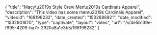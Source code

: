 {
    "title": "Macy\u2019s Style Crew Men\u2019s Cardinals Apparel",
    "description": "This video has some men\u2019s Cardinals Apparel",
    "videoid": "168198232",
    "date_created": "1532888921",
    "date_modified": "1532901870",
    "type": "captivate",
    "layout": "video",
    "url": "\/v\/4e5b139e-f995-4209-ba7c-2920a8a1e3b5\/168198232"
}